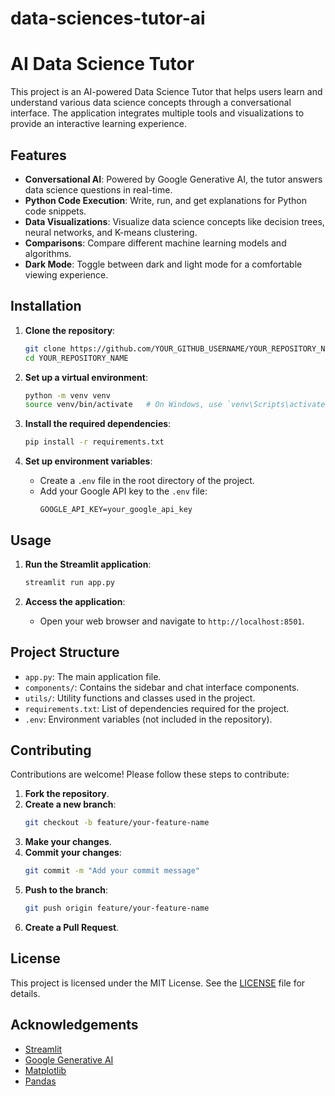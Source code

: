 # data-sciences-tutor-ai
# AI Data Science Tutor

This project is an AI-powered Data Science Tutor that helps users learn and understand various data science concepts through a conversational interface. The application integrates multiple tools and visualizations to provide an interactive learning experience.

## Features

- **Conversational AI**: Powered by Google Generative AI, the tutor answers data science questions in real-time.
- **Python Code Execution**: Write, run, and get explanations for Python code snippets.
- **Data Visualizations**: Visualize data science concepts like decision trees, neural networks, and K-means clustering.
- **Comparisons**: Compare different machine learning models and algorithms.
- **Dark Mode**: Toggle between dark and light mode for a comfortable viewing experience.

## Installation

1. **Clone the repository**:
   ```bash
   git clone https://github.com/YOUR_GITHUB_USERNAME/YOUR_REPOSITORY_NAME.git
   cd YOUR_REPOSITORY_NAME
   ```

2. **Set up a virtual environment**:
   ```bash
   python -m venv venv
   source venv/bin/activate   # On Windows, use `venv\Scripts\activate`
   ```

3. **Install the required dependencies**:
   ```bash
   pip install -r requirements.txt
   ```

4. **Set up environment variables**:
   - Create a `.env` file in the root directory of the project.
   - Add your Google API key to the `.env` file:
     ```
     GOOGLE_API_KEY=your_google_api_key
     ```

## Usage

1. **Run the Streamlit application**:
   ```bash
   streamlit run app.py
   ```

2. **Access the application**:
   - Open your web browser and navigate to `http://localhost:8501`.

## Project Structure

- `app.py`: The main application file.
- `components/`: Contains the sidebar and chat interface components.
- `utils/`: Utility functions and classes used in the project.
- `requirements.txt`: List of dependencies required for the project.
- `.env`: Environment variables (not included in the repository).

## Contributing

Contributions are welcome! Please follow these steps to contribute:

1. **Fork the repository**.
2. **Create a new branch**:
   ```bash
   git checkout -b feature/your-feature-name
   ```
3. **Make your changes**.
4. **Commit your changes**:
   ```bash
   git commit -m "Add your commit message"
   ```
5. **Push to the branch**:
   ```bash
   git push origin feature/your-feature-name
   ```
6. **Create a Pull Request**.

## License

This project is licensed under the MIT License. See the [LICENSE](LICENSE) file for details.

## Acknowledgements

- [Streamlit](https://streamlit.io/)
- [Google Generative AI](https://cloud.google.com/ai)
- [Matplotlib](https://matplotlib.org/)
- [Pandas](https://pandas.pydata.org/)
